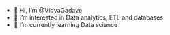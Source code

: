 - 👋 Hi, I’m @VidyaGadave
- 👀 I’m interested in Data analytics, ETL and databases
- 🌱 I’m currently learning Data science


<!---
VidyaGadave/VidyaGadave is a ✨ special ✨ repository because its `README.md` (this file) appears on your GitHub profile.
You can click the Preview link to take a look at your changes.
--->
